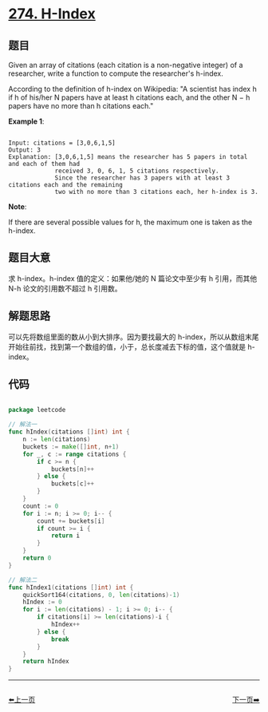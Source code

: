 # [274. H-Index](https://leetcode.com/problems/h-index/)

## 题目

Given an array of citations (each citation is a non-negative integer) of a researcher, write a function to compute the researcher's h-index.

According to the definition of h-index on Wikipedia: "A scientist has index h if h of his/her N papers have at least h citations each, and the other N − h papers have no more than h citations each."

**Example 1**:

```

Input: citations = [3,0,6,1,5]
Output: 3 
Explanation: [3,0,6,1,5] means the researcher has 5 papers in total and each of them had 
             received 3, 0, 6, 1, 5 citations respectively. 
             Since the researcher has 3 papers with at least 3 citations each and the remaining 
             two with no more than 3 citations each, her h-index is 3.

```

**Note**: 

If there are several possible values for h, the maximum one is taken as the h-index.



## 题目大意

求 h-index。h-index 值的定义：如果他/她的 N 篇论文中至少有 h 引用，而其他 N-h 论文的引用数不超过 h 引用数。

## 解题思路

可以先将数组里面的数从小到大排序。因为要找最大的 h-index，所以从数组末尾开始往前找，找到第一个数组的值，小于，总长度减去下标的值，这个值就是 h-index。


## 代码

```go

package leetcode

// 解法一
func hIndex(citations []int) int {
    n := len(citations)
    buckets := make([]int, n+1)
    for _, c := range citations {
        if c >= n {
            buckets[n]++
        } else {
            buckets[c]++
        }
    }
    count := 0
    for i := n; i >= 0; i-- {
        count += buckets[i]
        if count >= i {
            return i
        }
    }
    return 0
}

// 解法二
func hIndex1(citations []int) int {
    quickSort164(citations, 0, len(citations)-1)
    hIndex := 0
    for i := len(citations) - 1; i >= 0; i-- {
        if citations[i] >= len(citations)-i {
            hIndex++
        } else {
            break
        }
    }
    return hIndex
}

```


----------------------------------------------
<div style="display: flex;justify-content: space-between;align-items: center;">
<p><a href="https://books.halfrost.com/leetcode/ChapterFour/0200~0299/0268.Missing-Number/">⬅️上一页</a></p>
<p><a href="https://books.halfrost.com/leetcode/ChapterFour/0200~0299/0275.H-Index-II/">下一页➡️</a></p>
</div>
